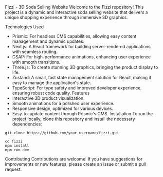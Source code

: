 Fizzi - 3D Soda Selling Website
Welcome to the Fizzi repository! This project is a dynamic and interactive soda selling website that delivers a unique shopping experience through immersive 3D graphics.

Technologies Used
- Prismic: For headless CMS capabilities, allowing easy content management and dynamic updates.
- Next.js: A React framework for building server-rendered applications with seamless routing.
- GSAP: For high-performance animations, enhancing user experience with smooth transitions.
- Three.js: To create stunning 3D graphics, bringing the product display to life.
- Zustand: A small, fast state management solution for React, making it easy to manage the application's state.
- TypeScript: For type safety and improved developer experience, ensuring robust code quality.
Features
- Interactive 3D product visualization.
- Smooth animations for a polished user experience.
- Responsive design, optimized for various devices.
- Easy-to-update content through Prismic's CMS.
Installation
To run the project locally, clone this repository and install the necessary dependencies:
```
git clone https://github.com/your-username/fizzi.git
```
```
cd fizzi
npm install
npm run dev
```
Contributing
Contributions are welcome! If you have suggestions for improvements or new features, please create an issue or submit a pull request.
